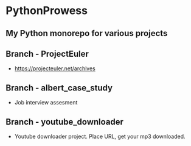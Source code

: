 # PythonProwess

## My Python monorepo for various projects

## Branch - ProjectEuler
  - https://projecteuler.net/archives

## Branch - albert_case_study
  - Job interview assesment

## Branch - youtube_downloader
  - Youtube downloader project. Place  URL, get your mp3 downloaded.
